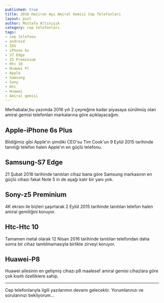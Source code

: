 ```yaml
---
published: true
title: 2016 Haziran Ayı Amiral Gemisi Cep Telefonları
layout: post
author: Mustafa Altınışık
category: cep telefonları
tags:
- cep telefonu
- android
- İOS
- iPhone 6s
- S7 Edge
- Z5 Preminium
- Htc 10
- Huawei P(
- Apple
- Samsung
- Sony
- Htc
- Huawei
- Amiral gemisi
---
```

Merhabalar,bu yazımda 2016 yılı 2.çeyreğine kadar piyasaya sürülmüş olan amiral gemisi telefonları markalarına göre açıklayacağım.

## Apple-iPhone 6s Plus
Bildiğimiz gibi Apple'ın şimdiki CEO'su Tim Cook'un 9 Eylül 2015 tarihinde tanııtığı telefon halen Apple'ın en güçlü telefonu.

## Samsung-S7 Edge
21 Şubat 2016 tarihinde tanıtılan cihaz bana göre Samsung markasının en güçlü cihazı fakat Note 5 in de aşağı kalır bir yanı yok.

## Sony-z5 Preminium
4K ekranı ile bizleri şaşırtarak 2 Eylül 2015 tarihinde tanıtılan telefon halen amiral gemiliğini koruyor.

## Htc-Htc 10
Tamamen metal olarak 12 Nisan 2016 tarihinde tanıtılan telefondan daha sonra bir cihaz tanıtılmamasıyla birlikte zirveyi koruyor.

## Huawei-P8
Huawei ailesinin en gelişmiş cihazı p8 maalesef amiral gemisi cihazlara göre çok kısıtlı özelliklere sahip.

************

Cep telefonlarıyla ilgili yazılarımın devamı gelecektir.
Yorumlarınızı ve sorularınızı bekliyorum...
